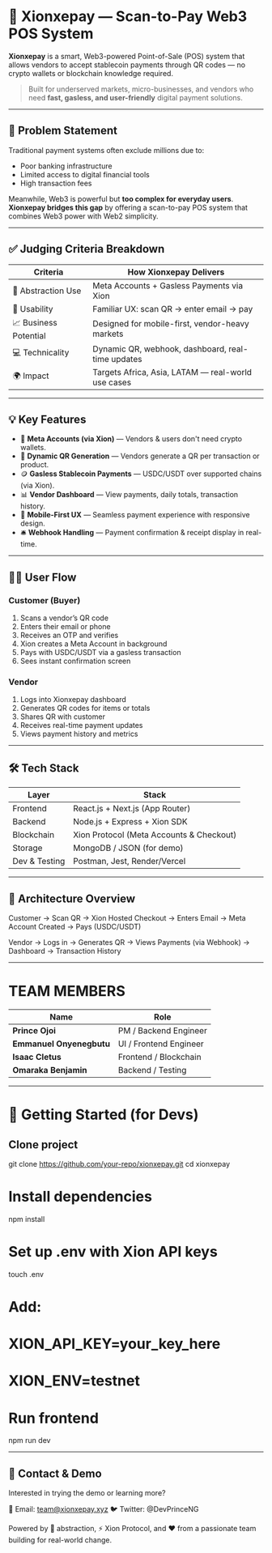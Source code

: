 # 🚀 Xionxepay — Scan-to-Pay Web3 POS System

**Xionxepay** is a smart, Web3-powered Point-of-Sale (POS) system that allows vendors to accept stablecoin payments through QR codes — no crypto wallets or blockchain knowledge required.

> Built for underserved markets, micro-businesses, and vendors who need **fast, gasless, and user-friendly** digital payment solutions.

---

## 🎯 Problem Statement

Traditional payment systems often exclude millions due to:
- Poor banking infrastructure
- Limited access to digital financial tools
- High transaction fees

Meanwhile, Web3 is powerful but **too complex for everyday users**.  
**Xionxepay bridges this gap** by offering a scan-to-pay POS system that combines Web3 power with Web2 simplicity.

---

## ✅ Judging Criteria Breakdown

| Criteria             | How Xionxepay Delivers |
|----------------------|-------------------------|
| 🧩 Abstraction Use   | Meta Accounts + Gasless Payments via Xion |
| 🧠 Usability         | Familiar UX: scan QR → enter email → pay |
| 📈 Business Potential| Designed for mobile-first, vendor-heavy markets |
| 💻 Technicality      | Dynamic QR, webhook, dashboard, real-time updates |
| 🌍 Impact            | Targets Africa, Asia, LATAM — real-world use cases |

---

## 💡 Key Features

- 🔐 **Meta Accounts (via Xion)** — Vendors & users don't need crypto wallets.
- 🧾 **Dynamic QR Generation** — Vendors generate a QR per transaction or product.
- 🪙 **Gasless Stablecoin Payments** — USDC/USDT over supported chains (via Xion).
- 📊 **Vendor Dashboard** — View payments, daily totals, transaction history.
- 📲 **Mobile-First UX** — Seamless payment experience with responsive design.
- 🛎️ **Webhook Handling** — Payment confirmation & receipt display in real-time.

---

## 👨‍💻 User Flow

### Customer (Buyer)
1. Scans a vendor’s QR code
2. Enters their email or phone
3. Receives an OTP and verifies
4. Xion creates a Meta Account in background
5. Pays with USDC/USDT via a gasless transaction
6. Sees instant confirmation screen

### Vendor
1. Logs into Xionxepay dashboard
2. Generates QR codes for items or totals
3. Shares QR with customer
4. Receives real-time payment updates
5. Views payment history and metrics

---

## 🛠️ Tech Stack

| Layer         | Stack                        |
|---------------|-------------------------------|
| Frontend      | React.js + Next.js (App Router) |
| Backend       | Node.js + Express + Xion SDK  |
| Blockchain    | Xion Protocol (Meta Accounts & Checkout) |
| Storage       | MongoDB / JSON (for demo)     |
| Dev & Testing | Postman, Jest, Render/Vercel  |

---

## 🔧 Architecture Overview


Customer → Scan QR
         → Xion Hosted Checkout
         → Enters Email → Meta Account Created
         → Pays (USDC/USDT)

Vendor → Logs in → Generates QR
       → Views Payments (via Webhook)
       → Dashboard → Transaction History

---

# TEAM MEMBERS

| Name       | Role                   |
| ---------- | ---------------------- |
| **Prince Ojoi** | PM / Backend Engineer  |
| **Emmanuel Onyenegbutu**  | UI / Frontend Engineer |
| **Isaac Cletus**  | Frontend / Blockchain  |
| **Omaraka Benjamin**   | Backend / Testing      |

---

# 🚀 Getting Started (for Devs)

## Clone project
git clone https://github.com/your-repo/xionxepay.git
cd xionxepay

# Install dependencies
npm install

# Set up .env with Xion API keys
touch .env
# Add:
# XION_API_KEY=your_key_here
# XION_ENV=testnet

# Run frontend
npm run dev

---

## 💬 Contact & Demo
Interested in trying the demo or learning more?

📩 Email: team@xionxepay.xyz
🐦 Twitter: @DevPrinceNG

Powered by 🧠 abstraction, ⚡ Xion Protocol, and ❤️ from a passionate team building for real-world change.